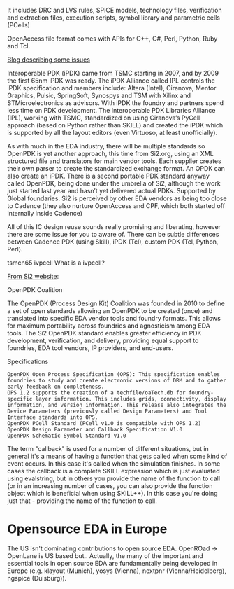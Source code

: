 

It includes DRC and LVS rules, SPICE models, technology files, verification and extraction files, execution scripts, symbol library and parametric cells (PCells)

OpenAccess file format comes with APIs for C++, C#, Perl, Python, Ruby and Tcl.

[Blog describing some issues](https://semiwiki.com/x-subscriber/silvaco/5601-custom-ic-design-flow-with-openaccess/)

Interoperable PDK (iPDK) came from TSMC starting in 2007, and by 2009 the first 65nm iPDK was ready. The iPDK Alliance called IPL controls the iPDK specification and members include: Altera (Intel), Ciranova, Mentor Graphics, Pulsic, SpringSoft, Synospys and TSM with Xilinx and STMicroelectronics as advisors. With iPDK the foundry and partners spend less time on PDK development. The Interoperable PDK Libraries Alliance 
(IPL), working with TSMC, standardized on using Ciranova’s PyCell approach (based on Python rather than SKILL) and created the iPDK which is supported by all the layout editors (even Virtuoso, at least unofficially).

As with much in the EDA industry, there will be multiple standards so OpenPDK is yet another approach, this time from Si2.org, using an XML structured file and translators for main vendor tools. Each supplier creates their own parser to create the standardized exchange format. An OPDK can also create an iPDK. There is a second portable PDK standard anyway called OpenPDK, being done under the umbrella of Si2, although the work just started last year and hasn’t yet delivered actual PDKs. Supported by Global foundaries. Si2 is perceived by other EDA vendors as being too close to Cadence (they also nurture OpenAccess and CPF, which both started off internally inside Cadence)


All of this IC design reuse sounds really promising and liberating, however there are some issue for you to aware of. There can be subtle differences between Cadence PDK (using Skill), iPDK (Tcl), custom PDK (Tcl, Python, Perl). 

tsmcn65 ivpcell
What is a ivpcell?



[From Si2 website](https://si2.org/os-downloads/):

OpenPDK Coalition

The OpenPDK (Process Design Kit) Coalition was founded in 2010 to define a set of open standards allowing an OpenPDK to be created (once) and translated into specific EDA vendor tools and foundry formats. This allows for maximum portability across foundries and agnosticism among EDA tools. The Si2 OpenPDK standard enables greater efficiency in PDK development, verification, and delivery, providing equal support to foundries, EDA tool vendors, IP providers, and end-users.

Specifications

    OpenPDK Open Process Specification (OPS): This specification enables foundries to study and create electronic versions of DRM and to gather early feedback on completeness.
    OPS 1.2 supports the creation of a techfile/oaTech.db for foundry-specific layer information. This includes grids, connectivity, display information, and version information. This release also integrates the Device Parameters (previously called Design Parameters) and Tool Interface standards into OPS.
    OpenPDK PCell Standard (PCell v1.0 is compatible with OPS 1.2)
    OpenPDK Design Parameter and Callback Specification V1.0
    OpenPDK Schematic Symbol Standard V1.0


The term "callback" is used for a number of different situations, but in general it's a means of having a function that gets called when some kind of event occurs. In this case it's called when the simulation finishes. In some cases the callback is a complete SKILL expression which is just evaluated using evalstring, but in others you provide the name of the function to call (or in an increasing number of cases, you can also provide the function object which is beneficial when using SKILL++). In this case you're doing just that - providing the name of the function to call.

# Opensource EDA in Europe
The US isn't dominating contributions to open source EDA. OpenROad -> OpenLane is US based but..
Actually, the many of the important and essential tools in open source EDA are fundamentally being developed in Europe (e.g. klayout (Munich), yosys (Vienna), nextpnr (Vienna/Heidelberg), ngspice (Duisburg)).
